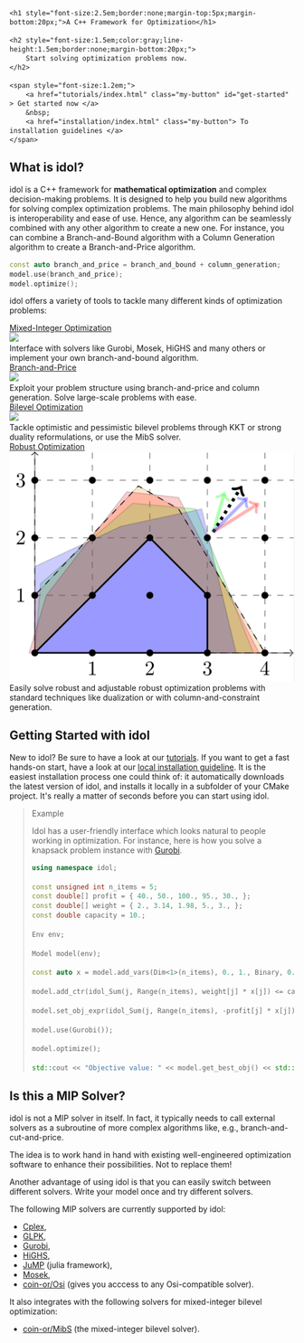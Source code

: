 <div>

    <h1 style="font-size:2.5em;border:none;margin-top:5px;margin-bottom:20px;">A C++ Framework for Optimization</h1>

    <h2 style="font-size:1.5em;color:gray;line-height:1.5em;border:none;margin-bottom:20px;">
        Start solving optimization problems now.
    </h2>

    <span style="font-size:1.2em;">
        <a href="tutorials/index.html" class="my-button" id="get-started" > Get started now </a>
        &nbsp;
        <a href="installation/index.html" class="my-button"> To installation guidelines </a>
    </span>

</div>

What is idol?
-------------

idol is a C++ framework for **mathematical optimization** and complex decision-making problems.
It is designed to help you build new algorithms for solving complex optimization problems.
The main philosophy behind idol is interoperability and ease of use.
Hence, any algorithm can be seamlessly combined with any other algorithm to create a new one.
For instance, you can combine a Branch-and-Bound algorithm with a Column Generation algorithm to create a Branch-and-Price algorithm.

```cpp 
const auto branch_and_price = branch_and_bound + column_generation;
model.use(branch_and_price);
model.optimize();
```

idol offers a variety of tools to tackle many different kinds of optimization problems:

<div id="cards">
    <div class="card">
        <a href="#">
            Mixed-Integer Optimization
        </a>
        <div class="frame">
            <img src="https://upload.wikimedia.org/wikipedia/commons/0/06/IP_polytope_with_LP_relaxation.svg">
        </div>
        Interface with solvers like Gurobi, Mosek, HiGHS and many others or implement your own branch-and-bound algorithm.
    </div>
    <div class="card">
        <a href="#">
            Branch-and-Price
        </a>
        <div class="frame">
            <img src="https://media.springernature.com/full/springer-static/image/art%3A10.1007%2Fs00454-012-9421-9/MediaObjects/454_2012_9421_Fig1_HTML.gif">
        </div>
        Exploit your problem structure using branch-and-price and column generation. Solve large-scale problems with ease.
    </div>
    <div class="card">
        <a href="#">
            Bilevel Optimization
        </a>
            <div class="frame">
                <img src="https://upload.wikimedia.org/wikipedia/commons/8/8c/Supply-demand-equilibrium.svg">
            </div>
            Tackle optimistic and pessimistic bilevel problems through KKT or strong duality reformulations,
            or use the MibS solver.
    </div>
    <div class="card">
        <a href="#">
            Robust Optimization
        </a>
        <div class="frame">
            <img src="robust.png" />
        </div>
        Easily solve robust and adjustable robust optimization problems with standard techniques like dualization or
        with column-and-constraint generation.
    </div>
</div>

Getting Started with idol
-------------------------

New to idol? Be sure to have a look at our [tutorials](/tutorials). If you want to get a fast hands-on
start, have a look at our [local installation guideline](/installation). It is the easiest installation process
one could think of: it automatically downloads the latest version of idol, and installs it locally in a subfolder of your CMake project.
It's really a matter of seconds before you can start using idol.

> Example
>
> Idol has a user-friendly interface which looks natural to people working in optimization. For instance,
> here is how you solve a knapsack problem instance with [Gurobi](https://www.gurobi.com/).
>
> ```cpp
> using namespace idol;
>
> const unsigned int n_items = 5;
> const double[] profit = { 40., 50., 100., 95., 30., };
> const double[] weight = { 2., 3.14, 1.98, 5., 3., };
> const double capacity = 10.;
>
> Env env;
>
> Model model(env);
>
> const auto x = model.add_vars(Dim<1>(n_items), 0., 1., Binary, 0., "x");
>
> model.add_ctr(idol_Sum(j, Range(n_items), weight[j] * x[j]) <= capacity);
>
> model.set_obj_expr(idol_Sum(j, Range(n_items), -profit[j] * x[j]);
>
> model.use(Gurobi());
>
> model.optimize();
>
> std::cout << "Objective value: " << model.get_best_obj() << std::endl;
> ```

Is this a MIP Solver?
---------------------

idol is not a MIP solver in itself. In fact, it typically needs to call external
solvers as a subroutine of more complex algorithms like, e.g., branch-and-cut-and-price.

The idea is to work hand in hand with existing well-engineered optimization
software to enhance their possibilities. Not to replace them!

Another advantage of using idol is that you can easily switch between different solvers.
Write your model once and try different solvers.

The following MIP solvers are currently supported by idol:

* [Cplex](https://www.ibm.com/products/ilog-cplex-optimization-studio),
* [GLPK](https://www.gnu.org/software/glpk/),
* [Gurobi](https://www.gurobi.com/),
* [HiGHS](https://highs.dev/),
* [JuMP](https://jump.dev/) (julia framework),
* [Mosek](https://www.mosek.com/),
* [coin-or/Osi](https://github.com/coin-or/Osi) (gives you acccess to any Osi-compatible solver).

It also integrates with the following solvers for mixed-integer bilevel optimization:

* [coin-or/MibS](https://github.com/coin-or/MibS) (the mixed-integer bilevel solver).
